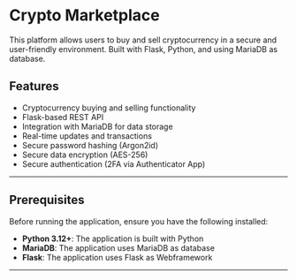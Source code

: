 # Crypto Marketplace
This platform allows users to buy and sell cryptocurrency in a secure and user-friendly environment. Built with Flask, Python, and using MariaDB as database.

## Features
- Cryptocurrency buying and selling functionality
- Flask-based REST API
- Integration with MariaDB for data storage
- Real-time updates and transactions
- Secure password hashing (Argon2id)
- Secure data encryption (AES-256)
- Secure authentication (2FA via Authenticator App)

---

## Prerequisites
Before running the application, ensure you have the following installed:

- **Python 3.12+**: The application is built with Python
- **MariaDB**: The application uses MariaDB as database
- **Flask**: The application uses Flask as Webframework

---

